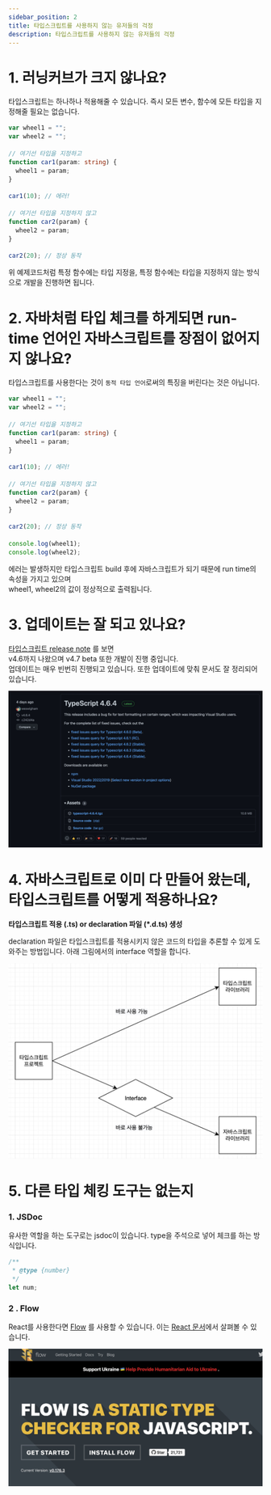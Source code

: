 ```yaml
---
sidebar_position: 2
title: 타입스크립트를 사용하지 않는 유저들의 걱정
description: 타입스크립트를 사용하지 않는 유저들의 걱정
---
```


<head>
  <meta name="title" content="타입스크립트란? | 기초부터 시작하는 타입스크립트" data-rh="true" />
  <meta name="description" content="타입스크립트를 사용하지 않는 유저들의 걱정" data-rh="true" />
  <meta property="og:title" content="타입스크립트란? | 기초부터 시작하는 타입스크립트" data-rh="true" />
  <meta property="og:description" content="타입스크립트를 사용하지 않는 유저들의 걱정" data-rh="true" />
</head>

# 1. 러닝커브가 크지 않나요?

타입스크립트는 하나하나 적용해줄 수 있습니다. 즉시 모든 변수, 함수에 모든 타입을 지정해줄 필요는 없습니다.

```ts
var wheel1 = "";
var wheel2 = "";

// 여기선 타입을 지정하고
function car1(param: string) {
  wheel1 = param;
}

car1(10); // 에러!

// 여기선 타입을 지정하지 않고
function car2(param) {
  wheel2 = param;
}

car2(20); // 정상 동작
```

위 예제코드처럼 특정 함수에는 타입 지정을, 특정 함수에는 타입을 지정하지 않는 방식으로 개발을 진행하면 됩니다.

# 2. 자바처럼 타입 체크를 하게되면 run-time 언어인 자바스크립트를 장점이 없어지지 않나요?

타입스크립트를 사용한다는 것이 `동적 타입 언어`로써의 특징을 버린다는 것은 아닙니다.

```ts
var wheel1 = "";
var wheel2 = "";

// 여기선 타입을 지정하고
function car1(param: string) {
  wheel1 = param;
}

car1(10); // 에러!

// 여기선 타입을 지정하지 않고
function car2(param) {
  wheel2 = param;
}

car2(20); // 정상 동작

console.log(wheel1);
console.log(wheel2);
```

에러는 발생하지만 타입스크립트 build 후에 자바스크립트가 되기 때문에 run time의 속성을 가지고 있으며  
wheel1, wheel2의 값이 정상적으로 출력됩니다.

# 3. 업데이트는 잘 되고 있나요?

[타입스크립트 release note](https://github.com/microsoft/TypeScript/releases) 를 보면  
v4.6까지 나왔으며 v4.7 beta 또한 개발이 진행 중입니다.  
업데이트는 매우 빈번히 진행되고 있습니다. 또한 업데이트에 맞춰 문서도 잘 정리되어 있습니다.

![stable version](/img/why-typescript/worry-of-users-who-do-not-use-typescript/stable-version.jpg)

# 4. 자바스크립트로 이미 다 만들어 왔는데, 타입스크립트를 어떻게 적용하나요?

**타입스크립트 적용 (.ts) or declaration 파일 (\*.d.ts) 생성**

declaration 파일은 타입스크립트를 적용시키지 않은 코드의 타입을 추론할 수 있게 도와주는 방법입니다.
아래 그림에서의 interface 역할을 합니다.

![interface](/img/why-typescript/worry-of-users-who-do-not-use-typescript/interface.jpg)

# 5. 다른 타입 체킹 도구는 없는지

### 1. JSDoc

유사한 역할을 하는 도구로는 jsdoc이 있습니다. type을 주석으로 넣어 체크를 하는 방식입니다.

```js
/**
 * @type {number}
 */
let num;
```

### 2 . Flow

React를 사용한다면 [Flow](https://flow.org/) 를 사용할 수 있습니다.
이는 [React 문서](https://ko.reactjs.org/docs/static-type-checking.html)에서 살펴볼 수 있습니다.

![flow](/img/why-typescript/worry-of-users-who-do-not-use-typescript/flow.jpg)

